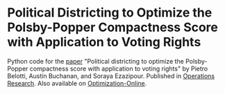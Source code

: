 # Political Districting to Optimize the Polsby-Popper Compactness Score with Application to Voting Rights

Python code for the [paper](https://github.com/AustinLBuchanan/Polsby_Popper_optimization/blob/main/Political_Districting_to_Optimize_Polsby_Popper_Compactness_OO.pdf) "Political districting to optimize the Polsby-Popper compactness score with application to voting rights" by Pietro Belotti, Austin Buchanan, and Soraya Ezazipour. Published in [Operations Research](https://pubsonline.informs.org/doi/full/10.1287/opre.2024.1078). Also available on [Optimization-Online](https://optimization-online.org/2023/05/political-districting-to-optimize-the-polsby-popper-compactness-score/).
